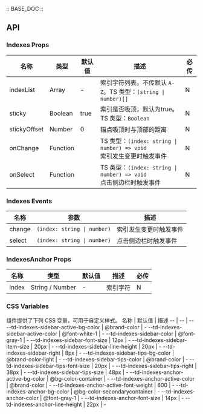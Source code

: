 :: BASE_DOC ::

## API

### Indexes Props

名称 | 类型 | 默认值 | 描述 | 必传
-- | -- | -- | -- | --
indexList | Array | - | 索引字符列表。不传默认 `A-Z`。TS 类型：`(string \| number)[]` | N
sticky | Boolean | true | 索引是否吸顶，默认为true。TS 类型：`Boolean` | N
stickyOffset | Number | 0 | 锚点吸顶时与顶部的距离	 | N
onChange | Function |  | TS 类型：`(index: string \| number) => void`<br/>索引发生变更时触发事件 | N
onSelect | Function |  | TS 类型：`(index: string \| number) => void`<br/>点击侧边栏时触发事件 | N

### Indexes Events

名称 | 参数 | 描述
-- | -- | --
change | `(index: string \| number)` | 索引发生变更时触发事件
select | `(index: string \| number)` | 点击侧边栏时触发事件


### IndexesAnchor Props

名称 | 类型 | 默认值 | 描述 | 必传
-- | -- | -- | -- | --
index | String / Number | - | 索引字符 | N

### CSS Variables

组件提供了下列 CSS 变量，可用于自定义样式。
名称 | 默认值 | 描述 
-- | -- | --
--td-indexes-sidebar-active-bg-color | @brand-color | - 
--td-indexes-sidebar-active-color | @font-white-1 | - 
--td-indexes-sidebar-color | @font-gray-1 | - 
--td-indexes-sidebar-font-size | 12px | - 
--td-indexes-sidebar-item-size | 20px | - 
--td-indexes-sidebar-line-height | 20px | - 
--td-indexes-sidebar-right | 8px | - 
--td-indexes-sidebar-tips-bg-color | @brand-color-light | - 
--td-indexes-sidebar-tips-color | @brand-color | - 
--td-indexes-sidebar-tips-font-size | 20px | - 
--td-indexes-sidebar-tips-right | 38px | - 
--td-indexes-sidebar-tips-size | 48px | - 
--td-indexes-anchor-active-bg-color | @bg-color-container | - 
--td-indexes-anchor-active-color | @brand-color | - 
--td-indexes-anchor-active-font-weight | 600 | - 
--td-indexes-anchor-bg-color | @bg-color-secondarycontainer | - 
--td-indexes-anchor-color | @font-gray-1 | - 
--td-indexes-anchor-font-size | 14px | - 
--td-indexes-anchor-line-height | 22px | -